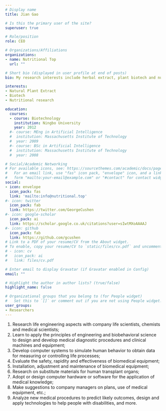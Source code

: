 ```yaml
---
# Display name
title: Jian Gao

# Is this the primary user of the site?
superuser: true

# Role/position
role: CEO

# Organizations/Affiliations
organizations:
- name: Nutritional Top
  url: ""

# Short bio (displayed in user profile at end of posts)
bio: My research interests include herbal extract, plant biotech and nutritional research.

interests:
- Natural Plant Extract
- Biotech
- Nutritional research

education:
  courses:
  - course: Biotechnology
    institution: Ningbo University
    year: 2012
  #- course: MEng in Artificial Intelligence
  #  institution: Massachusetts Institute of Technology
  #  year: 2009
  #- course: BSc in Artificial Intelligence
  #  institution: Massachusetts Institute of Technology
  #  year: 2008

# Social/Academic Networking
# For available icons, see: https://sourcethemes.com/academic/docs/page-builder/#icons
#   For an email link, use "fas" icon pack, "envelope" icon, and a link in the
#   form "mailto:your-email@example.com" or "#contact" for contact widget.
social:
- icon: envelope
  icon_pack: fas
  link: 'mailto:info@nutritional.top'
#- icon: twitter
  icon_pack: fab
  link: https://twitter.com/GeorgeCushen
#- icon: google-scholar
  icon_pack: ai
  link: https://scholar.google.co.uk/citations?user=sIwtMXoAAAAJ
#- icon: github
  icon_pack: fab
  link: https://github.com/gcushen
# Link to a PDF of your resume/CV from the About widget.
# To enable, copy your resume/CV to `static/files/cv.pdf` and uncomment the lines below.
# - icon: cv
#   icon_pack: ai
#   link: files/cv.pdf

# Enter email to display Gravatar (if Gravatar enabled in Config)
email: ""

# Highlight the author in author lists? (true/false)
highlight_name: false

# Organizational groups that you belong to (for People widget)
#   Set this to `[]` or comment out if you are not using People widget.
user_groups:
- Researchers
---
```


1. Research life engineering aspects with company life scientists, chemists and medical scientists;
1. Learn to apply the principles of engineering and biobehavioral science to design and develop medical diagnostic procedures and clinical machines and equipment;
1. Develop computer systems to simulate human behavior to obtain data for measuring or controlling life processes;
1. Evaluate the safety, rapidity and effectiveness of biomedical equipment;
1. Installation, adjustment and maintenance of biomedical equipment;
1. Research on substitute materials for human transplant organs;
1. Adopt or design computer hardware or software for the application of medical knowledge;
1. Make suggestions to company managers on plans, use of medical equipment, etc.;
1. Analyze new medical procedures to predict likely outcomes, design and apply technologies to help people with disabilities, and more.
